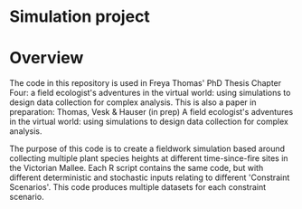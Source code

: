 # Simulation project

# Overview

The code in this repository is used in Freya Thomas' PhD Thesis Chapter Four: a field ecologist's adventures in the virtual world: using simulations to design data collection for complex analysis. 
This is also a paper in preparation: Thomas, Vesk & Hauser (in prep) A field ecologist's adventures in the virtual world: using simulations to design data collection for complex analysis.

The purpose of this code is to create a fieldwork simulation based around collecting multiple plant species heights at different time-since-fire sites in the Victorian Mallee. 
Each R script contains the same code, but with different deterministic and stochastic inputs relating to different 'Constraint Scenarios'. 
This code produces multiple datasets for each constraint scenario.  



